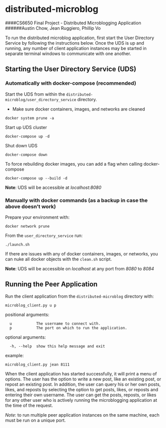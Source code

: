 # distributed-microblog
####CS6650 Final Project - Distributed Microblogging Application
######Austin Chow, Jean Ruggiero, Phillip Vo

To run the distributed microblog application, first start the User Directory Service by following the instructions below. Once the UDS is up and
 running, any number of client application instances may be started in separate terminal windows to communicate with one another.

## Starting the User Directory Service (UDS)

### Automatically with docker-compose (recommended)

Start the UDS from within the `distributed-microblog/user_directory_service` directory.

* Make sure docker containers, images, and networks are cleaned
```shell script
docker system prune -a
```

Start up UDS cluster
```shell script
docker-compose up -d
```

Shut down UDS
```shell script
docker-compose down
```

To force rebuilding docker images, you can add a flag when calling
docker-compose
```shell script
docker-compose up --build -d
```

**Note**: UDS will be accessible at _localhost:8080_


### Manually with docker commands (as a backup in case the above doesn't work)

Prepare your environment with:
```shell script
docker network prune
```

From the `user_directory_service` run:
```shell script
./launch.sh
```

If there are issues with any of docker containers, images, or networks, you can
nuke all docker objects with the `clean.sh` script.

**Note**: UDS will be accessible on _localhost_ at any port from _8080_ to _8084_


## Running the Peer Application

Run the client application from the `distributed-microblog` directory with:
```
microblog_client.py u p
```

positional arguments:
```
  u           The username to connect with.
  p           The port on which to run the application.
```

optional arguments:
```
  -h, --help  show this help message and exit
```

example:
```
microblog_client.py jean 8111
```

When the client application has started successfully, it will print a menu of options. The user has the option to write a new post, like an
 existing post, or repost an existing post. In addition, the user can query his or her own posts, likes, and reposts by selecting the option to get
  posts, likes, or reposts and entering their own username. The user can get the posts, reposts, or likes for any other user who is actively running
   the microblogging application at the time of the request.
   
*Note*: to run multiple peer application instances on the same machine, each must be run on a unique port.



